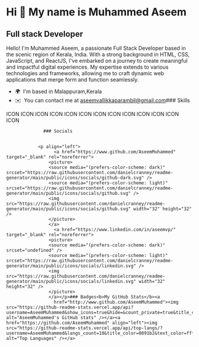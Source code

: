 Hi 👋 My name is Muhammed Aseem
===============================

Full stack Developer
--------------------

Hello! I'm Muhammed Aseem, a passionate Full Stack Developer based in the scenic region of Kerala, India. With a strong background in HTML, CSS, JavaScript, and ReactJS, I've embarked on a journey to create meaningful and impactful digital experiences. My expertise extends to various technologies and frameworks, allowing me to craft dynamic web applications that merge form and function seamlessly.

*   🌍  I'm based in Malappuram,Kerala
*   ✉️  You can contact me at [aseemvallikkaparambil@gmail.com](mailto:aseemvallikkaparambil@gmail.com)### Skills 
<p align="left">
ICON ICON ICON ICON ICON ICON ICON ICON ICON ICON ICON ICON ICON 
                    </p>
                    
                  ### Socials
                  
                  
                <p align="left">
                      <a href="https://www.github.com/AseemMuhammed" target="_blank" rel="noreferrer">
                    <picture>
                    <source media="(prefers-color-scheme: dark)" srcset="https://raw.githubusercontent.com/danielcranney/readme-generator/main/public/icons/socials/github-dark.svg" />
                    <source media="(prefers-color-scheme: light)" srcset="https://raw.githubusercontent.com/danielcranney/readme-generator/main/public/icons/socials/github.svg" />
                    <img src="https://raw.githubusercontent.com/danielcranney/readme-generator/main/public/icons/socials/github.svg" width="32" height="32" />
                    </picture>
                    </a>
                      <a href="https://www.linkedin.com/in/aseemvp/" target="_blank" rel="noreferrer">
                    <picture>
                    <source media="(prefers-color-scheme: dark)" srcset="undefined" />
                    <source media="(prefers-color-scheme: light)" srcset="https://raw.githubusercontent.com/danielcranney/readme-generator/main/public/icons/socials/linkedin.svg" />
                    <img src="https://raw.githubusercontent.com/danielcranney/readme-generator/main/public/icons/socials/linkedin.svg" width="32" height="32" />
                    </picture>
                    </a></p>### Badges<b>My GitHub Stats</b><a
                      href="http://www.github.com/AseemMuhammed"><img src="https://github-readme-stats.vercel.app/api?username=AseemMuhammed&show_icons=true&hide=&count_private=true&title_color=0891b2&text_color=ffffff&icon_color=0891b2&bg_color=1c1917&hide_border=true&show_icons=true" alt="AseemMuhammed's GitHub stats" /></a><a href="https://github.com/AseemMuhammed" align="left"><img src="https://github-readme-stats.vercel.app/api/top-langs/?username=AseemMuhammed&langs_count=10&title_color=0891b2&text_color=ffffff&icon_color=0891b2&bg_color=1c1917&hide_border=true&locale=en&custom_title=Top%20%Languages" alt="Top Languages" /></a>
